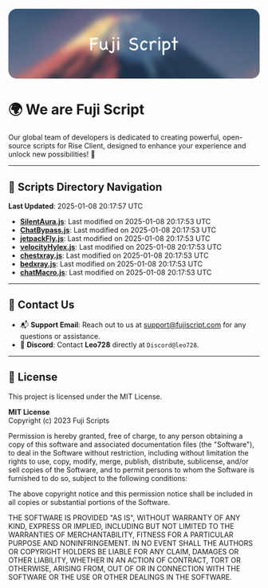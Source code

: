 ![Banner](.github/b.webp)

# 🌍 **We are Fuji Script**

Our global team of developers is dedicated to creating powerful, open-source scripts for Rise Client, designed to enhance your experience and unlock new possibilities! 🌟

---
<!-- SCRIPTS_NAVIGATION_START -->
## 📂 **Scripts Directory Navigation**

**Last Updated**: 2025-01-08 20:17:57 UTC

- **[SilentAura.js](scripts/SilentAura.js)**: Last modified on 2025-01-08 20:17:53 UTC
- **[ChatBypass.js](scripts/ChatBypass.js)**: Last modified on 2025-01-08 20:17:53 UTC
- **[jetpackFly.js](scripts/jetpackFly.js)**: Last modified on 2025-01-08 20:17:53 UTC
- **[velocityHylex.js](scripts/velocityHylex.js)**: Last modified on 2025-01-08 20:17:53 UTC
- **[chestxray.js](scripts/chestxray.js)**: Last modified on 2025-01-08 20:17:53 UTC
- **[bedxray.js](scripts/bedxray.js)**: Last modified on 2025-01-08 20:17:53 UTC
- **[chatMacro.js](scripts/chatMacro.js)**: Last modified on 2025-01-08 20:17:53 UTC

<!-- SCRIPTS_NAVIGATION_END -->

---

## 💬 **Contact Us**  
- 📬 **Support Email**: Reach out to us at [support@fujiscript.com](mailto:support@fujiscript.com) for any questions or assistance.  
- 💬 **Discord**: Contact **Leo728** directly at `Discord@leo728`.

---

## 📜 **License**

This project is licensed under the MIT License.  

**MIT License**  
Copyright (c) 2023 Fuji Scripts  

Permission is hereby granted, free of charge, to any person obtaining a copy of this software and associated documentation files (the "Software"), to deal in the Software without restriction, including without limitation the rights to use, copy, modify, merge, publish, distribute, sublicense, and/or sell copies of the Software, and to permit persons to whom the Software is furnished to do so, subject to the following conditions:  

The above copyright notice and this permission notice shall be included in all copies or substantial portions of the Software.  

THE SOFTWARE IS PROVIDED "AS IS", WITHOUT WARRANTY OF ANY KIND, EXPRESS OR IMPLIED, INCLUDING BUT NOT LIMITED TO THE WARRANTIES OF MERCHANTABILITY, FITNESS FOR A PARTICULAR PURPOSE AND NONINFRINGEMENT. IN NO EVENT SHALL THE AUTHORS OR COPYRIGHT HOLDERS BE LIABLE FOR ANY CLAIM, DAMAGES OR OTHER LIABILITY, WHETHER IN AN ACTION OF CONTRACT, TORT OR OTHERWISE, ARISING FROM, OUT OF OR IN CONNECTION WITH THE SOFTWARE OR THE USE OR OTHER DEALINGS IN THE SOFTWARE.  
